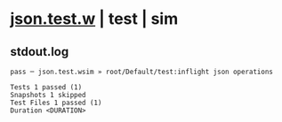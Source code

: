 # [json.test.w](../../../../../../examples/tests/sdk_tests/fs/json.test.w) | test | sim

## stdout.log
```log
pass ─ json.test.wsim » root/Default/test:inflight json operations

Tests 1 passed (1)
Snapshots 1 skipped
Test Files 1 passed (1)
Duration <DURATION>
```

